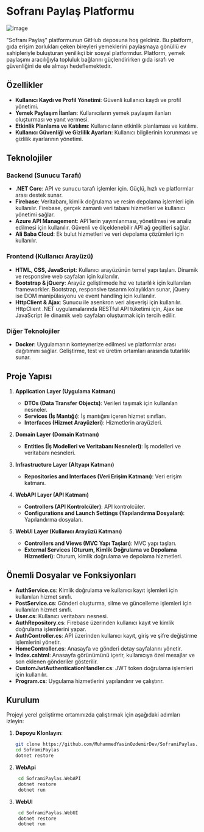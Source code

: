 # Sofranı Paylaş Platformu
![image](https://github.com/MuhammedYasinOzdemirDev/SoframiPaylas/assets/94251353/6890af79-4723-4323-bcfb-73aff0ed974a)

"Sofranı Paylaş" platformunun GitHub deposuna hoş geldiniz. Bu platform, gıda erişim zorlukları çeken bireyleri yemeklerini paylaşmaya gönüllü ev sahipleriyle buluşturan yenilikçi bir sosyal platformdur. Platform, yemek paylaşımı aracılığıyla topluluk bağlarını güçlendirirken gıda israfı ve güvenliğini de ele almayı hedeflemektedir.

## Özellikler

- **Kullanıcı Kaydı ve Profil Yönetimi**: Güvenli kullanıcı kaydı ve profil yönetimi.
- **Yemek Paylaşım İlanları**: Kullanıcıların yemek paylaşım ilanları oluşturması ve yanıt vermesi.
- **Etkinlik Planlama ve Katılımı**: Kullanıcıların etkinlik planlaması ve katılımı.
- **Kullanıcı Güvenliği ve Gizlilik Ayarları**: Kullanıcı bilgilerinin korunması ve gizlilik ayarlarının yönetimi.

## Teknolojiler

### Backend (Sunucu Tarafı)
- **.NET Core**: API ve sunucu tarafı işlemler için. Güçlü, hızlı ve platformlar arası destek sunar.
- **Firebase**: Veritabanı, kimlik doğrulama ve resim depolama işlemleri için kullanılır. Firebase, gerçek zamanlı veri tabanı hizmetleri ve kullanıcı yönetimi sağlar.
- **Azure API Management**: API'lerin yayımlanması, yönetilmesi ve analiz edilmesi için kullanılır. Güvenli ve ölçeklenebilir API ağ geçitleri sağlar.
- **Ali Baba Cloud**: Ek bulut hizmetleri ve veri depolama çözümleri için kullanılır.

### Frontend (Kullanıcı Arayüzü)
- **HTML, CSS, JavaScript**: Kullanıcı arayüzünün temel yapı taşları. Dinamik ve responsive web sayfaları için kullanılır.
- **Bootstrap & jQuery**: Arayüz geliştirmede hız ve tutarlılık için kullanılan frameworkler. Bootstrap, responsive tasarım kolaylıkları sunar, jQuery ise DOM manipülasyonu ve event handling için kullanılır.
- **HttpClient & Ajax**: Sunucu ile asenkron veri alışverişi için kullanılır. HttpClient .NET uygulamalarında RESTful API tüketimi için, Ajax ise JavaScript ile dinamik web sayfaları oluşturmak için tercih edilir.

### Diğer Teknolojiler
- **Docker**: Uygulamanın konteynerize edilmesi ve platformlar arası dağıtımını sağlar. Geliştirme, test ve üretim ortamları arasında tutarlılık sunar.

## Proje Yapısı

1. **Application Layer (Uygulama Katmanı)**
   - **DTOs (Data Transfer Objects)**: Verileri taşımak için kullanılan nesneler.
   - **Services (İş Mantığı)**: İş mantığını içeren hizmet sınıfları.
   - **Interfaces (Hizmet Arayüzleri)**: Hizmetlerin arayüzleri.

2. **Domain Layer (Domain Katmanı)**
   - **Entities (İş Modelleri ve Veritabanı Nesneleri)**: İş modelleri ve veritabanı nesneleri.

3. **Infrastructure Layer (Altyapı Katmanı)**
   - **Repositories and Interfaces (Veri Erişim Katmanı)**: Veri erişim katmanı.

4. **WebAPI Layer (API Katmanı)**
   - **Controllers (API Kontrolcüler)**: API kontrolcüler.
   - **Configurations and Launch Settings (Yapılandırma Dosyaları)**: Yapılandırma dosyaları.

5. **WebUI Layer (Kullanıcı Arayüzü Katmanı)**
   - **Controllers and Views (MVC Yapı Taşları)**: MVC yapı taşları.
   - **External Services (Oturum, Kimlik Doğrulama ve Depolama Hizmetleri)**: Oturum, kimlik doğrulama ve depolama hizmetleri.

## Önemli Dosyalar ve Fonksiyonları

- **AuthService.cs**: Kimlik doğrulama ve kullanıcı kayıt işlemleri için kullanılan hizmet sınıfı.
- **PostService.cs**: Gönderi oluşturma, silme ve güncelleme işlemleri için kullanılan hizmet sınıfı.
- **User.cs**: Kullanıcı veritabanı nesnesi.
- **AuthRepository.cs**: Firebase üzerinden kullanıcı kayıt ve kimlik doğrulama işlemlerini yapar.
- **AuthController.cs**: API üzerinden kullanıcı kayıt, giriş ve şifre değiştirme işlemlerini yönetir.
- **HomeController.cs**: Anasayfa ve gönderi detay sayfalarını yönetir.
- **Index.cshtml**: Anasayfa görünümünü içerir, kullanıcıya özel mesajlar ve son eklenen gönderiler gösterilir.
- **CustomJwtAuthenticationHandler.cs**: JWT token doğrulama işlemleri için kullanılır.
- **Program.cs**: Uygulama hizmetlerini yapılandırır ve çalıştırır.
## Kurulum

Projeyi yerel geliştirme ortamınızda çalıştırmak için aşağıdaki adımları izleyin:

1. **Depoyu Klonlayın**:
   ```bash
   git clone https://github.com/MuhammedYasinOzdemirDev/SoframiPaylas.git
   cd SoframiPaylas
   dotnet restore
   ```
2. **WebApi**
   ```bash
    cd SoframiPaylas.WebAPI
    dotnet restore
    dotnet run
   ```
3. **WebUI**
   ```bash
    cd SoframiPaylas.WebUI
    dotnet restore
    dotnet run
   ```  
